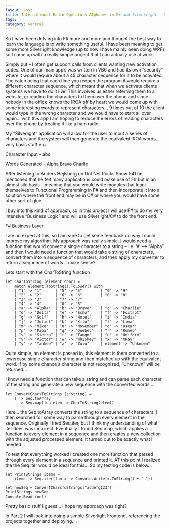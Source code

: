 ```yaml
---
layout: post
title: International Radio Operators Alphabet in F# and Silverlight – Part 1
tags: 
category: General
---
```

So I have been delving into F# more and more and thought the best way to learn the language is to write something useful. I have been meaning to get some more Silverlight knowledge (up to now I have mainly been doing WPF) so I came up with a really simple project that I can actually use at work.

Simply put – I often get support calls from clients wanting new activation codes. One of our main app’s was written in VB6 and had its own “security” where it would require about a 45 character sequence for it to be activated. The catch being that each time you reopen the program it would require a different character sequence, which meant that when we activate clients systems we have to do it live! This involves us either referring them to a website, or reading the characters to them over the phone and since nobody in the office knows the IROA off by heart we would come up with some interesting words to represent characters… 9 times out of 10 the client would type in the wrong character and we would have to start all over again… with this app I am hoping to reduce the errors of reading characters over the phone by treating it like a ham radio.

My “Silverlight” application will allow for the user to input a series of characters and the system will then generate the equivalent IROA words… very basic stuff e.g.

Character Input – abc

Words Generated – Alpha Bravo Charlie

After listening to Anders Hejlsberg on Dot Net Rocks Show 541 he mentioned that he felt many applications could make use of F# but in an almost silo basis – meaning that you would write modules that leant themselves to Functional Programming in F# and then incorporate it into a solution where the front end may be in C# or where you would have some other sort of glue.

I buy into this kind of approach, so in this project I will use F# to do my very intensive “Business Logic” and will use Silverlight/C# to do the front end.

F# Business Layer

I am no expert at this, so I am sure to get some feedback on way I could improve my algorithm. My approach was really simple. I would need a function that would convert a single character to a string – i.e. ‘A’ –> “Alpha” and then I would need a function that would take a string of characters, convert them into a sequence of characters, and then apply my converter to return a sequence of words… make sense?

Lets start with the CharToString function

~~~
let CharToString (element:char) =        
    match element.ToString().ToLower() with
    | "1" -> "1"      | "5" -> "5"        | "9" -> "9"
    | "2" -> "2"      | "6" -> "6"        | "0" -> "0"
    | "3" -> "3"      | "7" -> "7"        
    | "4" -> "4"      | "8" -> "8"        
    | "a" -> "Alpha"  | "b" -> "Bravo"    | "c" -> "Charlie"
    | "d" -> "Delta"  | "e" -> "Echo"     | "f" -> "Foxtrot"
    | "g" -> "Golf"   | "h" -> "Hotel"    | "i" -> "India"
    | "j" -> "Juliet" | "k" -> "Kilo"     | "l" -> "Lima"
    | "m" -> "Mike"   | "n" -> "November" | "o" -> "Oscar"
    | "p" -> "Papa"   | "q" -> "Quebec"   | "r" -> "Romeo"
    | "s" -> "Sierra" | "t" -> "Tango"    | "u" -> "Uniform"
    | "v" -> "Victor" | "w" -> "Whiskey"  | "x" -> "XRay"
    | "y" -> "Yankee" | "z" -> "Zulu"     | element -> "Unknown"        
~~~

Quite simple, an element is passed in, this element is them converted to a lowercase single character string and then matched up with the equivalent word. If by some chance a character is not recognized, “Unknown” will be returned…

I know need a function that can take a string and can parse each character of the string and generate a new sequence with the converted words…

~~~
let ConvertCharsToStrings (s:string) =
    s |> Seq.toArray 
      |> Seq.map(fun elem -> CharToString(elem))
~~~

Here… the Seq.toArray converts the string to a sequence of characters. I then searched for some way to parse through every element in the sequence. Originally I tried Seq.iter, but I think my understanding of what iter does was incorrect. Eventually I found Seq.map, which applies a function to every element in a sequence and then creates a new collection with the adjusted processed element. It turned out to be exactly what I needed…

To test that everything worked I created one more function that parsed through every element in a sequence and printed it. AT this point I realized the the Seq.iter would be ideal for this… So my testing code is below…

~~~
let PrintStrings items =
    items |> Seq.iter(fun x -> Console.Write(x.ToString() + " "))

let newSeq = ConvertCharsToStrings("acdefg123")
PrintStrings newSeq
Console.ReadLine()      
~~~
 
Pretty basic stuff I guess… I hope my approach was right?

In Part 2 I will look into doing a simple Silverlight Frontend, referencing the projects together and deploying….